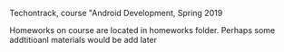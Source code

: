 Techontrack, course "Android Development, Spring 2019

Homeworks on course are located in homeworks folder. 
Perhaps some addtitioanl materials would be add later
